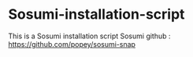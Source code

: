 # Sosumi-installation-script
This is a Sosumi installation script
Sosumi github : https://github.com/popey/sosumi-snap


